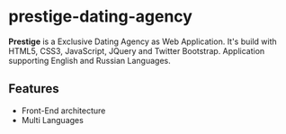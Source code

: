 # prestige-dating-agency

**Prestige** is a Exclusive Dating Agency as Web Application. It's build with HTML5, CSS3, JavaScript, JQuery and Twitter Bootstrap. Application supporting English and Russian Languages. 

## Features

- Front-End architecture
- Multi Languages
